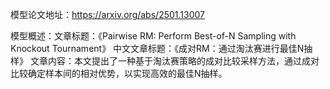 模型论文地址：https://arxiv.org/abs/2501.13007

模型概述：文章标题：《Pairwise RM: Perform Best-of-N Sampling with Knockout Tournament》
中文文章标题：《成对RM：通过淘汰赛进行最佳N抽样》
文章内容：本文提出了一种基于淘汰赛策略的成对比较采样方法，通过成对比较确定样本间的相对优势，以实现高效的最佳N抽样。
